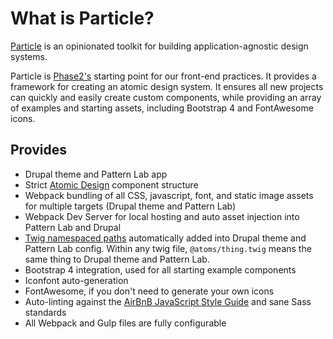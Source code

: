 # What is Particle?
[Particle](https://github.com/phase2/particle/tree/epic/v10) is an opinionated toolkit for building application-agnostic design systems.

Particle is [Phase2's](https://www.phase2technology.com/) starting point for our front-end practices. It provides a framework for creating an atomic design system. It ensures all new projects can quickly and easily create custom components, while providing an array of examples and starting assets, including Bootstrap 4 and FontAwesome icons.

## Provides

- Drupal theme and Pattern Lab app
- Strict [Atomic Design](http://atomicdesign.bradfrost.com/) component structure
- Webpack bundling of all CSS, javascript, font, and static image assets for multiple targets (Drupal theme and Pattern Lab)
- Webpack Dev Server for local hosting and auto asset injection into Pattern Lab and Drupal
- [Twig namespaced paths](https://symfony.com/doc/current/templating/namespaced_paths.html) automatically added into Drupal theme and Pattern Lab config. Within any twig file, `@atoms/thing.twig` means the same thing to Drupal theme and Pattern Lab.
- Bootstrap 4 integration, used for all starting example components
- Iconfont auto-generation
- FontAwesome, if you don't need to generate your own icons
- Auto-linting against the [AirBnB JavaScript Style Guide](https://github.com/airbnb/javascript) and sane Sass standards
- All Webpack and Gulp files are fully configurable

